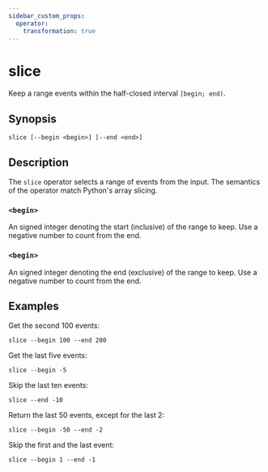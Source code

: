 ```yaml
---
sidebar_custom_props:
  operator:
    transformation: true
---
```


# slice

Keep a range events within the half-closed interval `[begin; end)`.

## Synopsis

```
slice [--begin <begin>] [--end <end>]
```

## Description

The `slice` operator selects a range of events from the input. The semantics of
the operator match Python's array slicing.

### `<begin>`

An signed integer denoting the start (inclusive) of the range to keep. Use a
negative number to count from the end.

### `<begin>`

An signed integer denoting the end (exclusive) of the range to keep. Use a
negative number to count from the end.

## Examples

Get the second 100 events:

```
slice --begin 100 --end 200
```

Get the last five events:

```
slice --begin -5
```

Skip the last ten events:

```
slice --end -10
```

Return the last 50 events, except for the last 2:

```
slice --begin -50 --end -2
```

Skip the first and the last event:

```
slice --begin 1 --end -1
```
